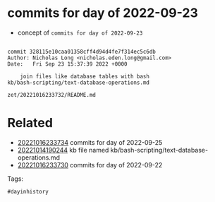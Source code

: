 # commits for day of 2022-09-23

- concept of `commits for day of 2022-09-23`

```

commit 328115e10caa01358cff4d94d4fe7f314ec5c6db
Author: Nicholas Long <nicholas.eden.long@gmail.com>
Date:   Fri Sep 23 15:37:39 2022 +0000

    join files like database tables with bash
kb/bash-scripting/text-database-operations.md
```

` zet/20221016233732/README.md `

# Related

- [20221016233734](/zet/20221016233734/README.md) commits for day of 2022-09-25
- [20221014190244](/zet/20221014190244/README.md) kb file named kb/bash-scripting/text-database-operations.md
- [20221016233730](/zet/20221016233730/README.md) commits for day of 2022-09-22

Tags:

    #dayinhistory
